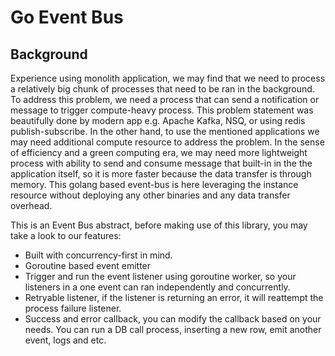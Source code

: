 # Go Event Bus

## Background
Experience using monolith application, we may find that we need to process a relatively big chunk of processes that need to be ran in the background. To address this problem, we need a process that can send a notification or message to trigger compute-heavy process. This problem statement was beautifully done by modern app e.g. Apache Kafka, NSQ, or using redis publish-subscribe. In the other hand, to use the mentioned applications we may need additional compute resource to address the problem. In the sense of efficiency and a green computing era, we may need more lightweight process with ability to send and consume message that built-in in the the application itself, so it is more faster because the data transfer is through memory. This golang based event-bus is here leveraging the instance resource without deploying any other binaries and any data transfer overhead. 

This is an Event Bus abstract, before making use of this library, you may take a look to our features:

- Built with concurrency-first in mind.
- Goroutine based event emitter
- Trigger and run the event listener using goroutine worker, so your listeners in a one event can ran independently and concurrently.
- Retryable listener, if the listener is returning an error, it will reattempt the process failure listener.
- Success and error callback, you can modify the callback based on your needs. You can run a DB call process, inserting a new row, emit another event, logs and etc.
